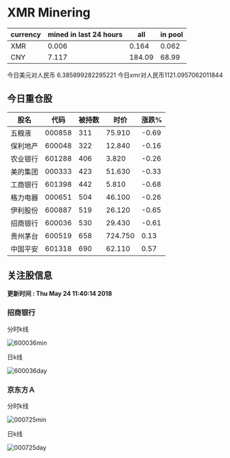 # XMR Minering

|currency|mined in last 24 hours|all|in pool|
|---|---|---|---|
|XMR|0.006|0.164|0.062|
|CNY|7.117|184.09|68.99|

今日美元对人民币 6.385899282295221	今日xmr对人民币1121.0957062011844


## 今日重仓股 

|股名|代码|被持数|时价|涨跌%|
|---|---|---|---|---|
|五粮液|000858|311|75.910|-0.69|
|保利地产|600048|322|12.840|-0.16|
|农业银行|601288|406|3.820|-0.26|
|美的集团|000333|423|51.630|-0.33|
|工商银行|601398|442|5.810|-0.68|
|格力电器|000651|504|46.100|-0.26|
|伊利股份|600887|519|26.120|-0.65|
|招商银行|600036|530|29.430|-0.61|
|贵州茅台|600519|658|724.750|0.13|
|中国平安|601318|690|62.110|0.57|

## 关注股信息
**更新时间 : Thu May 24 11:40:14 2018**
### 招商银行 
分时k线

![600036min](http://image.sinajs.cn/newchart/min/n/sh600036.gif)

日k线

![600036day](http://image.sinajs.cn/newchart/daily/n/sh600036.gif)

### 京东方Ａ 
分时k线

![000725min](http://image.sinajs.cn/newchart/min/n/sz000725.gif)

日k线

![000725day](http://image.sinajs.cn/newchart/daily/n/sz000725.gif)
